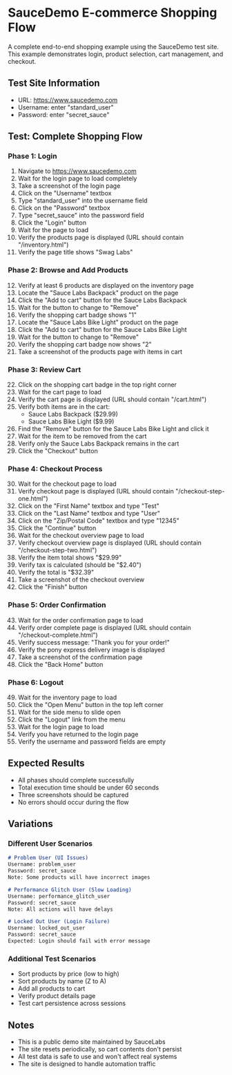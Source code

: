 # SauceDemo E-commerce Shopping Flow

A complete end-to-end shopping example using the SauceDemo test site. This example demonstrates login, product selection, cart management, and checkout.

## Test Site Information
- URL: https://www.saucedemo.com
- Username: enter "standard_user"
- Password: enter "secret_sauce"

## Test: Complete Shopping Flow

### Phase 1: Login
1. Navigate to https://www.saucedemo.com
2. Wait for the login page to load completely
3. Take a screenshot of the login page
4. Click on the "Username" textbox
5. Type "standard_user" into the username field
6. Click on the "Password" textbox
7. Type "secret_sauce" into the password field
8. Click the "Login" button
9. Wait for the page to load
10. Verify the products page is displayed (URL should contain "/inventory.html")
11. Verify the page title shows "Swag Labs"

### Phase 2: Browse and Add Products
12. Verify at least 6 products are displayed on the inventory page
13. Locate the "Sauce Labs Backpack" product on the page
14. Click the "Add to cart" button for the Sauce Labs Backpack
15. Wait for the button to change to "Remove"
16. Verify the shopping cart badge shows "1"
17. Locate the "Sauce Labs Bike Light" product on the page
18. Click the "Add to cart" button for the Sauce Labs Bike Light
19. Wait for the button to change to "Remove"
20. Verify the shopping cart badge now shows "2"
21. Take a screenshot of the products page with items in cart

### Phase 3: Review Cart
22. Click on the shopping cart badge in the top right corner
23. Wait for the cart page to load
24. Verify the cart page is displayed (URL should contain "/cart.html")
25. Verify both items are in the cart:
    - Sauce Labs Backpack ($29.99)
    - Sauce Labs Bike Light ($9.99)
26. Find the "Remove" button for the Sauce Labs Bike Light and click it
27. Wait for the item to be removed from the cart
28. Verify only the Sauce Labs Backpack remains in the cart
29. Click the "Checkout" button

### Phase 4: Checkout Process
30. Wait for the checkout page to load
31. Verify checkout page is displayed (URL should contain "/checkout-step-one.html")
32. Click on the "First Name" textbox and type "Test"
33. Click on the "Last Name" textbox and type "User"
34. Click on the "Zip/Postal Code" textbox and type "12345"
35. Click the "Continue" button
36. Wait for the checkout overview page to load
37. Verify checkout overview page is displayed (URL should contain "/checkout-step-two.html")
38. Verify the item total shows "$29.99"
39. Verify tax is calculated (should be "$2.40")
40. Verify the total is "$32.39"
41. Take a screenshot of the checkout overview
42. Click the "Finish" button

### Phase 5: Order Confirmation
43. Wait for the order confirmation page to load
44. Verify order complete page is displayed (URL should contain "/checkout-complete.html")
45. Verify success message: "Thank you for your order!"
46. Verify the pony express delivery image is displayed
47. Take a screenshot of the confirmation page
48. Click the "Back Home" button

### Phase 6: Logout
49. Wait for the inventory page to load
50. Click the "Open Menu" button in the top left corner
51. Wait for the side menu to slide open
52. Click the "Logout" link from the menu
53. Wait for the login page to load
54. Verify you have returned to the login page
55. Verify the username and password fields are empty

## Expected Results
- All phases should complete successfully
- Total execution time should be under 60 seconds
- Three screenshots should be captured
- No errors should occur during the flow

## Variations

### Different User Scenarios
```markdown
# Problem User (UI Issues)
Username: problem_user
Password: secret_sauce
Note: Some products will have incorrect images

# Performance Glitch User (Slow Loading)
Username: performance_glitch_user  
Password: secret_sauce
Note: All actions will have delays

# Locked Out User (Login Failure)
Username: locked_out_user
Password: secret_sauce
Expected: Login should fail with error message
```

### Additional Test Scenarios
- Sort products by price (low to high)
- Sort products by name (Z to A)
- Add all products to cart
- Verify product details page
- Test cart persistence across sessions

## Notes
- This is a public demo site maintained by SauceLabs
- The site resets periodically, so cart contents don't persist
- All test data is safe to use and won't affect real systems
- The site is designed to handle automation traffic